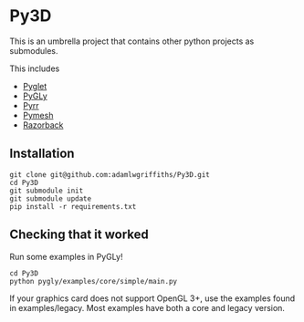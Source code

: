 Py3D
====

This is an umbrella project that contains other python projects as submodules.

This includes
   * [Pyglet](https://github.com/adamlwgriffiths/Pyglet)
   * [PyGLy](https://github.com/adamlwgriffiths/PyGLy)
   * [Pyrr](https://github.com/adamlwgriffiths/Pyrr)
   * [Pymesh](https://github.com/adamlwgriffiths/PyMesh)
   * [Razorback](https://github.com/adamlwgriffiths/Razorback)

Installation
------------

```
git clone git@github.com:adamlwgriffiths/Py3D.git
cd Py3D
git submodule init
git submodule update
pip install -r requirements.txt
```

Checking that it worked
-----------------------

Run some examples in PyGLy!
```
cd Py3D
python pygly/examples/core/simple/main.py
```
If your graphics card does not support OpenGL 3+, use the examples found in examples/legacy.
Most examples have both a core and legacy version.
